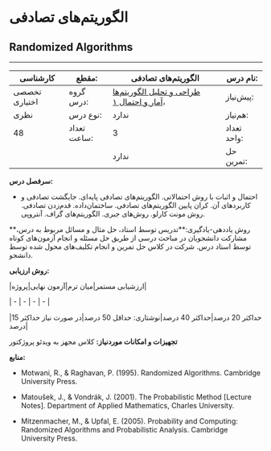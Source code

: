 # الگوریتم‌های تصادفی
## Randomized Algorithms
_______________________________________________________________________________
| کارشناسی      | مقطع:       | الگوریتم‌های تصادفی                                                                                                                        | نام درس:    |
| ------------- | ----------- | ------------------------------------------------------------------------------------------------------------------------------------------ | ----------- |
| تخصصی اختیاری | گروه درس:   | [طراحی و تحلیل الگوریتم‌ها](../mandatory/Design-and-Analysis-of-Algorithms.md) ،[آمار و احتمال ۱](../base/Probability-and-Statistics-I.md) | پیش‌نیاز:   |
| نظری          | نوع درس:    | ندارد                                                                                                                                      | هم‌نیاز:    |
| 48            | تعداد ساعت: | 3                                                                                                                                          | تعداد واحد: |
|               |             |  ندارد                                                                                                                                     | حل تمرین:   |

**سرفصل درس:**


- احتمال و اثبات با روش احتمالاتی. الگوریتم‌های تصادفی پایه‌ای. جایگشت تصادفی و کاربردهای‌ آن. کران پایین الگوریتم‌های تصادفی. ساختمان‌داده. قدم‌زدن تصادفی. روش مونت کارلو. روش‌های جبری. الگوریتم‌های گراف. آنتروپی.


**روش یاددهی-یادگیری:**تدریس توسط استاد، حل مثال و مسائل مربوط به درس، مشارکت دانشجویان در مباحث درسی از طریق حل مسئله و انجام آزمون‌های کوتاه توسط استاد درس. شرکت در کلاس حل تمرین و انجام تکلیف‌های محول شده توسط دانشجو.

**روش ارزیابی:**

|ارزشیابی مستمر|میان ترم|آزمون نهایی|پروژه|

| - | - | - | - |

|حداکثر 20 درصد|حداکثر 40 درصد|نوشتاری: حداقل 50 درصد|در صورت نیاز حداکثر 15 درصد|

**تجهیزات و امکانات موردنیاز:** کلاس مجهز به ویدئو پروژکتور

**منابع:**


- Motwani, R., & Raghavan, P. (1995). Randomized Algorithms. Cambridge University Press.

- Matoušek, J., & Vondrák, J. (2001). The Probabilistic Method [Lecture Notes]. Department of Applied Mathematics, Charles University.

- Mitzenmacher, M., & Upfal, E. (2005). Probability and Computing: Randomized Algorithms and Probabilistic Analysis. Cambridge University Press.
